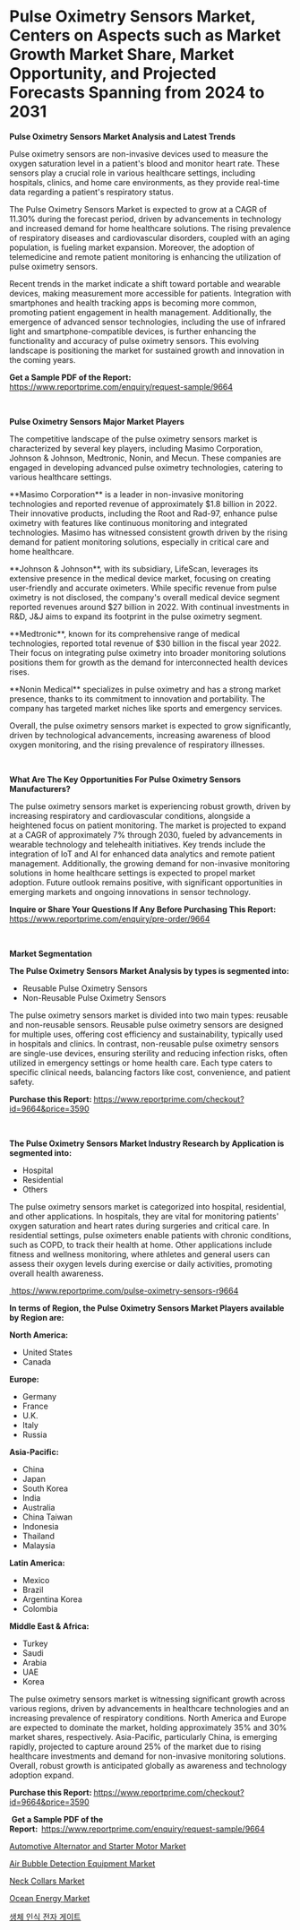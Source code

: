 <p><h1>Pulse Oximetry Sensors Market, Centers on Aspects such as Market Growth Market Share, Market Opportunity, and Projected Forecasts Spanning from 2024 to 2031</h1></p><p><strong>Pulse Oximetry Sensors Market Analysis and Latest Trends</strong></p>
<p><p>Pulse oximetry sensors are non-invasive devices used to measure the oxygen saturation level in a patient's blood and monitor heart rate. These sensors play a crucial role in various healthcare settings, including hospitals, clinics, and home care environments, as they provide real-time data regarding a patient's respiratory status.</p><p>The Pulse Oximetry Sensors Market is expected to grow at a CAGR of 11.30% during the forecast period, driven by advancements in technology and increased demand for home healthcare solutions. The rising prevalence of respiratory diseases and cardiovascular disorders, coupled with an aging population, is fueling market expansion. Moreover, the adoption of telemedicine and remote patient monitoring is enhancing the utilization of pulse oximetry sensors.</p><p>Recent trends in the market indicate a shift toward portable and wearable devices, making measurement more accessible for patients. Integration with smartphones and health tracking apps is becoming more common, promoting patient engagement in health management. Additionally, the emergence of advanced sensor technologies, including the use of infrared light and smartphone-compatible devices, is further enhancing the functionality and accuracy of pulse oximetry sensors. This evolving landscape is positioning the market for sustained growth and innovation in the coming years.</p></p>
<p><strong>Get a Sample PDF of the Report:&nbsp;</strong> <a href="https://www.reportprime.com/enquiry/request-sample/9664">https://www.reportprime.com/enquiry/request-sample/9664</a></p>
<p>&nbsp;</p>
<p><strong>Pulse Oximetry Sensors Major Market Players</strong></p>
<p><p>The competitive landscape of the pulse oximetry sensors market is characterized by several key players, including Masimo Corporation, Johnson & Johnson, Medtronic, Nonin, and Mecun. These companies are engaged in developing advanced pulse oximetry technologies, catering to various healthcare settings.</p><p>**Masimo Corporation** is a leader in non-invasive monitoring technologies and reported revenue of approximately $1.8 billion in 2022. Their innovative products, including the Root and Rad-97, enhance pulse oximetry with features like continuous monitoring and integrated technologies. Masimo has witnessed consistent growth driven by the rising demand for patient monitoring solutions, especially in critical care and home healthcare.</p><p>**Johnson & Johnson**, with its subsidiary, LifeScan, leverages its extensive presence in the medical device market, focusing on creating user-friendly and accurate oximeters. While specific revenue from pulse oximetry is not disclosed, the company's overall medical device segment reported revenues around $27 billion in 2022. With continual investments in R&D, J&J aims to expand its footprint in the pulse oximetry segment.</p><p>**Medtronic**, known for its comprehensive range of medical technologies, reported total revenue of $30 billion in the fiscal year 2022. Their focus on integrating pulse oximetry into broader monitoring solutions positions them for growth as the demand for interconnected health devices rises.</p><p>**Nonin Medical** specializes in pulse oximetry and has a strong market presence, thanks to its commitment to innovation and portability. The company has targeted market niches like sports and emergency services.</p><p>Overall, the pulse oximetry sensors market is expected to grow significantly, driven by technological advancements, increasing awareness of blood oxygen monitoring, and the rising prevalence of respiratory illnesses.</p></p>
<p>&nbsp;</p>
<p><strong>What Are The Key Opportunities For Pulse Oximetry Sensors Manufacturers?</strong></p>
<p><p>The pulse oximetry sensors market is experiencing robust growth, driven by increasing respiratory and cardiovascular conditions, alongside a heightened focus on patient monitoring. The market is projected to expand at a CAGR of approximately 7% through 2030, fueled by advancements in wearable technology and telehealth initiatives. Key trends include the integration of IoT and AI for enhanced data analytics and remote patient management. Additionally, the growing demand for non-invasive monitoring solutions in home healthcare settings is expected to propel market adoption. Future outlook remains positive, with significant opportunities in emerging markets and ongoing innovations in sensor technology.</p></p>
<p><strong>Inquire or Share Your Questions If Any Before Purchasing This Report:</strong> <a href="https://www.reportprime.com/enquiry/pre-order/9664">https://www.reportprime.com/enquiry/pre-order/9664</a></p>
<p>&nbsp;</p>
<p><strong>Market Segmentation</strong></p>
<p><strong>The Pulse Oximetry Sensors Market Analysis by types is segmented into:</strong></p>
<p><ul><li>Reusable Pulse Oximetry Sensors</li><li>Non-Reusable Pulse Oximetry Sensors</li></ul></p>
<p><p>The pulse oximetry sensors market is divided into two main types: reusable and non-reusable sensors. Reusable pulse oximetry sensors are designed for multiple uses, offering cost efficiency and sustainability, typically used in hospitals and clinics. In contrast, non-reusable pulse oximetry sensors are single-use devices, ensuring sterility and reducing infection risks, often utilized in emergency settings or home health care. Each type caters to specific clinical needs, balancing factors like cost, convenience, and patient safety.</p></p>
<p><strong>Purchase this Report:&nbsp;</strong><a href="https://www.reportprime.com/checkout?id=9664&price=3590">https://www.reportprime.com/checkout?id=9664&price=3590</a></p>
<p>&nbsp;</p>
<p><strong>The Pulse Oximetry Sensors Market Industry Research by Application is segmented into:</strong></p>
<p><ul><li>Hospital</li><li>Residential</li><li>Others</li></ul></p>
<p><p>The pulse oximetry sensors market is categorized into hospital, residential, and other applications. In hospitals, they are vital for monitoring patients' oxygen saturation and heart rates during surgeries and critical care. In residential settings, pulse oximeters enable patients with chronic conditions, such as COPD, to track their health at home. Other applications include fitness and wellness monitoring, where athletes and general users can assess their oxygen levels during exercise or daily activities, promoting overall health awareness.</p></p>
<p><a href="https://www.reportprime.com/pulse-oximetry-sensors-r9664">&nbsp;https://www.reportprime.com/pulse-oximetry-sensors-r9664</a></p>
<p><strong>In terms of Region, the Pulse Oximetry Sensors Market Players available by Region are:</strong></p>
<p>
    <p> <strong> North America: </strong>
        <ul>
            <li>United States</li>
            <li>Canada</li>
        </ul>
        </p> 
    <p> <strong> Europe: </strong>
        <ul>
            <li>Germany</li>
            <li>France</li>
            <li>U.K.</li>
            <li>Italy</li>
            <li>Russia</li>
        </ul>
        </p> 
    <p> <strong> Asia-Pacific: </strong>
        <ul>
            <li>China</li>
            <li>Japan</li>
            <li>South Korea</li>
            <li>India</li>
            <li>Australia</li>
            <li>China Taiwan</li>
            <li>Indonesia</li>
            <li>Thailand</li>
            <li>Malaysia</li>
        </ul>
        </p> 
    <p> <strong> Latin America: </strong>
        <ul>
            <li>Mexico</li>
            <li>Brazil</li>
            <li>Argentina Korea</li>
            <li>Colombia</li>
        </ul>
        </p> 
    <p> <strong> Middle East & Africa: </strong>
        <ul>
            <li>Turkey</li>
            <li>Saudi</li>
            <li>Arabia</li>
            <li>UAE</li>
            <li>Korea</li>
        </ul>
    </p>
    </p>
<p><p>The pulse oximetry sensors market is witnessing significant growth across various regions, driven by advancements in healthcare technologies and an increasing prevalence of respiratory conditions. North America and Europe are expected to dominate the market, holding approximately 35% and 30% market shares, respectively. Asia-Pacific, particularly China, is emerging rapidly, projected to capture around 25% of the market due to rising healthcare investments and demand for non-invasive monitoring solutions. Overall, robust growth is anticipated globally as awareness and technology adoption expand.</p></p>
<p><strong>Purchase this Report: </strong><a href="https://www.reportprime.com/checkout?id=9664&price=3590">https://www.reportprime.com/checkout?id=9664&price=3590</a></p>
<p>&nbsp;<strong>Get a Sample PDF of the Report:&nbsp;&nbsp;</strong><a href="https://www.reportprime.com/enquiry/request-sample/9664">https://www.reportprime.com/enquiry/request-sample/9664</a></p>
<p><strong></strong></p>
<p><p><a href="https://issuu.com/reportprime-2/docs/automotive-alternator-and-starter-m_23c1495e80d547">Automotive Alternator and Starter Motor Market</a></p><p><a href="https://medium.com/@benjamin.james7456/the-market-study-covers-the-air-bubble-detection-equipment-market-across-various-segments-e5ce57bd2aef">Air Bubble Detection Equipment Market</a></p><p><a href="https://github.com/dfs4ff/Market-Research-Report-List-1/blob/main/neck-collars-market.md">Neck Collars Market</a></p><p><a href="https://www.linkedin.com/pulse/analyzing-key-drivers-ocean-energy-market-trends-future-outlook-uyezf?trackingId=4JNKFgW8ROKqFTromNuceg%3D%3D">Ocean Energy Market</a></p><p><a href="https://medium.com/@deandreclark78/%EC%84%B8%EA%B3%84-biometric-electronic-gate-market-%EC%9D%80-2024%EC%97%90%EC%84%9C-2031%EB%A1%9C-%EC%97%B0%ED%8F%89%EA%B7%A0-%EC%A6%9D%EA%B0%80%EC%9C%A8%EC%9D%84-%EB%B3%B4%EC%9D%BC-%EA%B2%83%EC%9C%BC%EB%A1%9C-%EC%98%88%EC%83%81%EB%90%A9%EB%8B%88%EB%8B%A4-81d244284540">생체 인식 전자 게이트</a></p></p>
